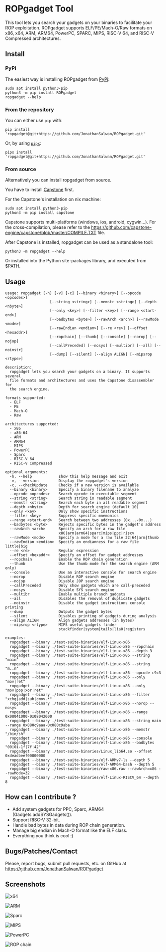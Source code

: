 ROPgadget Tool
==============

This tool lets you search your gadgets on your binaries to facilitate your ROP
exploitation. ROPgadget supports ELF/PE/Mach-O/Raw formats on x86, x64, ARM,
ARM64, PowerPC, SPARC, MIPS, RISC-V 64, and RISC-V Compressed architectures.

## Install


### PyPi
The easiest way is installing ROPgadget from [PyPi](https://pypi.org/project/ROPGadget/):

```shell
sudo apt install python3-pip
python3 -m pip install ROPgadget
ropgadget --help
```

### From the repository

You can either use `pip` with:
```shell
pip install 'ropgadget@git+https://github.com/JonathanSalwan/ROPgadget.git'
```

Or, by using [`pipx`](https://pypa.github.io/pipx/):
```shell
pipx install 'ropgadget@git+https://github.com/JonathanSalwan/ROPgadget.git'
```

### From source
Alternatively you can install ropgadget from source.

You have to install [Capstone](http://www.capstone-engine.org/) first.

For the Capstone's installation on nix machine:

```shell
sudo apt install python3-pip
python3 -m pip install capstone
```

Capstone supports multi-platforms (windows, ios, android, cygwin...). For the cross-compilation,
please refer to the https://github.com/capstone-engine/capstone/blob/master/COMPILE.TXT file.

After Capstone is installed, ropgadget can be used as a standalone tool:

```shell
python3 -m ropgadget --help
```

Or installed into the Python site-packages library, and executed from $PATH.


## Usage

```shell
usage: ropgadget [-h] [-v] [-c] [--binary <binary>] [--opcode <opcodes>]
                    [--string <string>] [--memstr <string>] [--depth <nbyte>]
                    [--only <key>] [--filter <key>] [--range <start-end>]
                    [--badbytes <byte>] [--rawArch <arch>] [--rawMode <mode>]
                    [--rawEndian <endian>] [--re <re>] [--offset <hexaddr>]
                    [--ropchain] [--thumb] [--console] [--norop] [--nojop]
                    [--callPreceded] [--nosys] [--multibr] [--all] [--noinstr]
                    [--dump] [--silent] [--align ALIGN] [--mipsrop <rtype>]

description:
  ropgadget lets you search your gadgets on a binary. It supports several
  file formats and architectures and uses the Capstone disassembler for
  the search engine.

formats supported:
  - ELF
  - PE
  - Mach-O
  - Raw

architectures supported:
  - x86
  - x86-64
  - ARM
  - ARM64
  - MIPS
  - PowerPC
  - Sparc
  - RISC-V 64
  - RISC-V Compressed

optional arguments:
  -h, --help            show this help message and exit
  -v, --version         Display the ropgadget's version
  -c, --checkUpdate     Checks if a new version is available
  --binary <binary>     Specify a binary filename to analyze
  --opcode <opcodes>    Search opcode in executable segment
  --string <string>     Search string in readable segment
  --memstr <string>     Search each byte in all readable segment
  --depth <nbyte>       Depth for search engine (default 10)
  --only <key>          Only show specific instructions
  --filter <key>        Suppress specific mnemonics
  --range <start-end>   Search between two addresses (0x...-0x...)
  --badbytes <byte>     Rejects specific bytes in the gadget's address
  --rawArch <arch>      Specify an arch for a raw file
                        x86|arm|arm64|sparc|mips|ppc|riscv
  --rawMode <mode>      Specify a mode for a raw file 32|64|arm|thumb
  --rawEndian <endian>  Specify an endianness for a raw file little|big
  --re <re>             Regular expression
  --offset <hexaddr>    Specify an offset for gadget addresses
  --ropchain            Enable the ROP chain generation
  --thumb               Use the thumb mode for the search engine (ARM only)
  --console             Use an interactive console for search engine
  --norop               Disable ROP search engine
  --nojop               Disable JOP search engine
  --callPreceded        Only show gadgets which are call-preceded
  --nosys               Disable SYS search engine
  --multibr             Enable multiple branch gadgets
  --all                 Disables the removal of duplicate gadgets
  --noinstr             Disable the gadget instructions console printing
  --dump                Outputs the gadget bytes
  --silent              Disables printing of gadgets during analysis
  --align ALIGN         Align gadgets addresses (in bytes)
  --mipsrop <rtype>     MIPS useful gadgets finder
                        stackfinder|system|tails|lia0|registers

examples:
  ropgadget --binary ./test-suite-binaries/elf-Linux-x86
  ropgadget --binary ./test-suite-binaries/elf-Linux-x86 --ropchain
  ropgadget --binary ./test-suite-binaries/elf-Linux-x86 --depth 3
  ropgadget --binary ./test-suite-binaries/elf-Linux-x86 --string "main"
  ropgadget --binary ./test-suite-binaries/elf-Linux-x86 --string "m..n"
  ropgadget --binary ./test-suite-binaries/elf-Linux-x86 --opcode c9c3
  ropgadget --binary ./test-suite-binaries/elf-Linux-x86 --only "mov|ret"
  ropgadget --binary ./test-suite-binaries/elf-Linux-x86 --only "mov|pop|xor|ret"
  ropgadget --binary ./test-suite-binaries/elf-Linux-x86 --filter "xchg|add|sub|cmov.*"
  ropgadget --binary ./test-suite-binaries/elf-Linux-x86 --norop --nosys
  ropgadget --binary ./test-suite-binaries/elf-Linux-x86 --range 0x08041000-0x08042000
  ropgadget --binary ./test-suite-binaries/elf-Linux-x86 --string main --range 0x080c9aaa-0x080c9aba
  ropgadget --binary ./test-suite-binaries/elf-Linux-x86 --memstr "/bin/sh"
  ropgadget --binary ./test-suite-binaries/elf-Linux-x86 --console
  ropgadget --binary ./test-suite-binaries/elf-Linux-x86 --badbytes "00|01-1f|7f|42"
  ropgadget --binary ./test-suite-binaries/Linux_lib64.so --offset 0xdeadbeef00000000
  ropgadget --binary ./test-suite-binaries/elf-ARMv7-ls --depth 5
  ropgadget --binary ./test-suite-binaries/elf-ARM64-bash --depth 5
  ropgadget --binary ./test-suite-binaries/raw-x86.raw --rawArch=x86 --rawMode=32
  ropgadget --binary ./test-suite-binaries/elf-Linux-RISCV_64 --depth 8
```

## How can I contribute ?

- Add system gadgets for PPC, Sparc, ARM64 (Gadgets.addSYSGadgets()).
- Support RISC-V 32-bit.
- Handle bad bytes in data during ROP chain generation.
- Manage big endian in Mach-O format like the ELF class.
- Everything you think is cool :)

## Bugs/Patches/Contact

Please, report bugs, submit pull requests, etc. on GitHub at https://github.com/JonathanSalwan/ROPgadget


## Screenshots

<img src="http://shell-storm.org/project/ROPgadget/x64.png" alt="x64"></img>

<img src="http://shell-storm.org/project/ROPgadget/arm.png" alt="ARM"></img>

<img src="http://shell-storm.org/project/ROPgadget/sparc.png" alt="Sparc"></img>

<img src="http://shell-storm.org/project/ROPgadget/mips.png" alt="MIPS"></img>

<img src="http://shell-storm.org/project/ROPgadget/ppc.png" alt="PowerPC"></img>

<img src="http://shell-storm.org/project/ROPgadget/ropchain.png" alt="ROP chain"></img>
